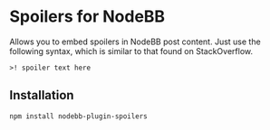 # Spoilers for NodeBB

Allows you to embed spoilers in NodeBB post content. Just use the following syntax, which is similar to that found on StackOverflow.

`>! spoiler text here`

## Installation

    npm install nodebb-plugin-spoilers